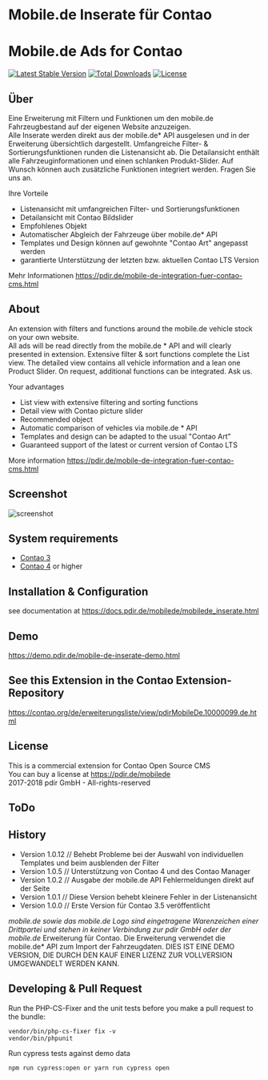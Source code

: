 Mobile.de Inserate für Contao
=============================
Mobile.de Ads for Contao
==================================

[![Latest Stable Version](https://poser.pugx.org/pdir/mobilede-bundle/v/stable)](https://packagist.org/packages/pdir/mobilede-bundle)
[![Total Downloads](https://poser.pugx.org/pdir/mobilede-bundle/downloads)](https://packagist.org/packages/pdir/mobilede-bundle)
[![License](https://poser.pugx.org/pdir/mobilede-bundle/license)](https://packagist.org/packages/pdir/mobilede-bundle)

Über
----

Eine Erweiterung mit Filtern und Funktionen um den mobile.de Fahrzeugbestand
auf der eigenen Website anzuzeigen.<br>
Alle Inserate werden direkt aus der mobile.de* API ausgelesen und in der Erweiterung
übersichtlich dargestellt. Umfangreiche Filter- & Sortierungsfunktionen runden die
Listenansicht ab. Die Detailansicht enthält alle Fahrzeuginformationen und einen schlanken
Produkt-Slider. Auf Wunsch können auch zusätzliche Funktionen integriert werden.
Fragen Sie uns an.

Ihre Vorteile
* Listenansicht mit umfangreichen Filter- und Sortierungsfunktionen
* Detailansicht mit Contao Bildslider
* Empfohlenes Objekt
* Automatischer Abgleich der Fahrzeuge über mobile.de* API
* Templates und Design können auf gewohnte "Contao Art" angepasst werden
* garantierte Unterstützung der letzten bzw. aktuellen Contao LTS Version

Mehr Informationen
https://pdir.de/mobile-de-integration-fuer-contao-cms.html

About
-----

An extension with filters and functions around the mobile.de vehicle stock
on your own website.<br>
All ads will be read directly from the mobile.de * API and will clearly presented in extension.
Extensive filter & sort functions complete the List view. The detailed view
contains all vehicle information and a lean one
Product Slider. On request, additional functions can be integrated.
Ask us.

Your advantages
* List view with extensive filtering and sorting functions
* Detail view with Contao picture slider
* Recommended object
* Automatic comparison of vehicles via mobile.de * API
* Templates and design can be adapted to the usual "Contao Art"
* Guaranteed support of the latest or current version of Contao LTS

More information
https://pdir.de/mobile-de-integration-fuer-contao-cms.html

Screenshot
-----------

![screenshot](https://user-images.githubusercontent.com/10244240/36735287-1c4633c0-1bd6-11e8-9771-bbdf89f2a1f7.png)

System requirements
-------------------

* [Contao 3](https://contao.org/de/download.html)
* [Contao 4](https://github.com/contao/managed-edition) or higher

Installation & Configuration
----------------------------

see documentation at https://docs.pdir.de/mobilede/mobilede_inserate.html

Demo
----

https://demo.pdir.de/mobile-de-inserate-demo.html

See this Extension in the Contao Extension-Repository
-----------------------------------------------------

https://contao.org/de/erweiterungsliste/view/pdirMobileDe.10000099.de.html


License
-------
This is a commercial extension for Contao Open Source CMS<br>
You can buy a license at https://pdir.de/mobilede<br>
2017-2018 pdir GmbH - All-rights-reserved<br>


ToDo
---------------


History
-------
- Version 1.0.12 // Behebt Probleme bei der Auswahl von individuellen Templates und beim ausblenden der Filter
- Version 1.0.5 // Unterstützung von Contao 4 und des Contao Manager
- Version 1.0.2 // Ausgabe der mobile.de API Fehlermeldungen direkt auf der Seite
- Version 1.0.1 // Diese Version behebt kleinere Fehler in der Listenansicht
- Version 1.0.0 // Erste Version für Contao 3.5 veröffentlicht

*mobile.de sowie das mobile.de Logo sind eingetragene Warenzeichen einer Drittpartei und stehen in keiner Verbindung zur pdir GmbH oder der mobile.de* Erweiterung für Contao. Die Erweiterung verwendet die mobile.de* API zum Import der Fahrzeugdaten.
DIES IST EINE DEMO VERSION, DIE DURCH DEN KAUF EINER LIZENZ ZUR VOLLVERSION UMGEWANDELT WERDEN KANN.


Developing & Pull Request
-------------------------
Run the PHP-CS-Fixer and the unit tests before you make a pull request to the bundle:

    vendor/bin/php-cs-fixer fix -v
    vendor/bin/phpunit

Run cypress tests against demo data

    npm run cypress:open or yarn run cypress open
